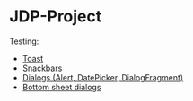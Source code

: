 # JDP-Project

Testing:

- [Toast](https://developer.android.com/guide/topics/ui/notifiers/toasts)
- [Snackbars](https://medium.com/android-beginners/android-snackbar-example-tutorial-a40aae0fc620)
- [Dialogs (Alert, DatePicker, DialogFragment)](https://developer.android.com/guide/topics/ui/dialogs)
- [Bottom sheet dialogs](https://medium.com/android-dev-hacks/android-bottom-sheet-5b64ddb3c02d)